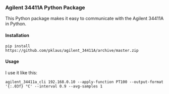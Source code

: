 
### Agilent 34411A Python Package

This Python package makes it easy to communicate with the Agilent 34411A in Python.

#### Installation

    pip install https://github.com/pklaus/agilent_34411A/archive/master.zip

#### Usage

I use it like this:

    agilent_34411a_cli 192.168.0.10 --apply-function PT100 --output-format '{:.03f} °C' --interval 0.9 --avg-samples 1

